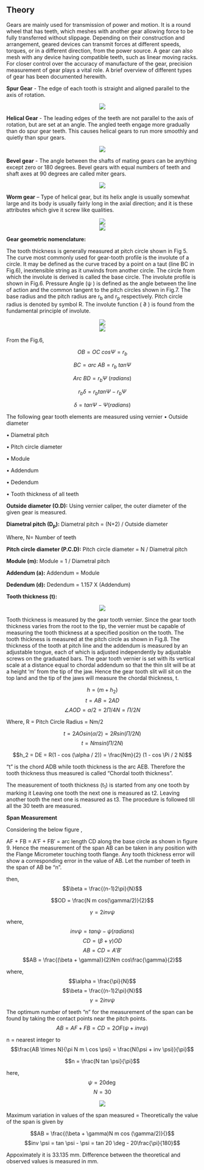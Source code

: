 ## Theory

Gears are mainly used for transmission of power and motion. It is a round wheel that has 
teeth, which meshes with another gear allowing force to be fully transferred without slippage.
Depending on their construction and arrangement, geared devices can transmit forces at 
different speeds, torques, or in a different direction, from the power source. A gear can also
mesh with any device having compatible teeth, such as linear moving racks. For closer
control over the accuracy of manufacture of the gear, precision measurement of gear plays a 
vital role. A brief overview of different types of gear has been documented herewith.

**Spur Gear** - The edge of each tooth is straight and aligned parallel to the axis of rotation. 

<div align="center">
<img src="images/spurgear.png" class="img-fluid">
</div>

**Helical Gear** - The leading edges of the teeth are not parallel to the axis of rotation, but are 
set at an angle. The angled teeth engage more gradually than do spur gear teeth. This causes 
helical gears to run more smoothly and quietly than spur gears. 

<div align="center">
<img src="images/helicalgear.png" class="img-fluid">
</div>

**Bevel gear** - The angle between the shafts of mating gears can be anything except zero or 180 
degrees. Bevel gears with equal numbers of teeth and shaft axes at 90 degrees are called 
miter gears. 

<div align="center">
<img src="images/bevelgear.png" class="img-fluid">
</div>

**Worm gear** – Type of helical gear, but its helix angle is usually somewhat large and its body 
is usually fairly long in the axial direction; and it is these attributes which give it screw like 
qualities. 
				
<div align="center">
<img src="images/wormgear.png" class="img-fluid">
</div>

<div align="center">
<img src="images/gearnomen.png" class="img-fluid">
</div>

**Gear geometric nomenclature:**

The tooth thickness is generally measured at pitch circle shown in Fig 5. The curve most 
commonly used for gear-tooth profile is the involute of a circle. It may be defined as the 
curve traced by a point on a taut (line BC in Fig.6), inextensible string as it unwinds from 
another circle. The circle from which the involute is derived is called the base circle. The 
involute profile is shown in Fig.6. Pressure Angle (ψ ) is defined as the angle between the 
line of action and the common tangent to the pitch circles shown in Fig.7. The base radius 
and the pitch radius are r<sub>b</sub> and r<sub>p</sub> respectively. Pitch circle radius is denoted by symbol R. The 
involute function ( ∂ ) is found from the fundamental principle of involute.
						
<div align="center">
<img src="images/involute.png" class="img-fluid">
</div>

<div align="center">
<img src="images/pinion.png" class="img-fluid">
</div>

From the Fig.6,

$$OB = OC \ cos \Psi = r_b$$

$$BC = arc \ AB = r_b \ tan \Psi$$

$$Arc \ BD = r_b \Psi \ (radians)$$

$$r_b \delta = r_b tan \Psi - r_b \Psi$$

$$\delta = tan \Psi - \Psi (radians)$$


The following gear tooth elements are measured using vernier 
• Outside diameter

• Diametral pitch 

• Pitch circle diameter 

• Module

• Addendum 

• Dedendum 

• Tooth thickness of all teeth

**Outside diameter (O.D):** Using vernier caliper, the outer diameter of the given gear is measured.

**Diametral pitch (D<sub>p</sub>):** Diametral pitch = (N+2) / Outside diameter 

Where, N= Number of teeth

**Pitch circle diameter (P.C.D):** Pitch circle diameter = N / Diametral pitch 

**Module (m):** Module = 1 / Diametral pitch

**Addendum (a):** Addendum = Module 

**Dedendum (d):** Dedendum = 1.157 X (Addendum) 

**Tooth thickness (t):**

<div align="center">
<img src="images/geartooth.png" class="img-fluid">
</div>

Tooth thickness is measured by the gear tooth vernier. Since the gear tooth thickness varies from the 
root to the tip, the vernier must be capable of measuring the tooth thickness at a specified 
position on the tooth. The tooth thickness is measured at the pitch circle as shown in Fig.8. 
The thickness of the tooth at pitch line and the addendum is measured by an adjustable 
tongue, each of which is adjusted independently by adjustable screws on the graduated bars. 
The gear tooth vernier is set with its vertical scale at a distance equal to chordal addendum so 
that the thin slit will be at a height ‘m’ from the tip of the jaw. Hence the gear tooth slit will 
sit on the top land and the tip of the jaws will measure the chordal thickness, t.

$$h = (m + h_2)$$
$$t = AB = 2AD$$
$$\angle AOD = \alpha / 2 = 2 \Pi / 4 N = \Pi / 2N$$

Where, R = Pitch Circle Radius = Nm/2

$$t = 2 AO sin(\alpha / 2) = 2 R sin(\Pi /2 N)$$
$$t = N m sin (\Pi / 2 N)$$

$$h_2 = DE = R(1 - cos (\alpha / 2)) = \frac{Nm}{2} (1 - cos \Pi / 2 N)$$

“t” is the chord ADB while tooth thickness is the arc AEB. Therefore the tooth thickness thus 
measured is called “Chordal tooth thickness”.

The measurement of tooth thickness (t<sub>1</sub>) is started from any one tooth by marking it Leaving one tooth the next one is measured as t2. Leaving another tooth the next one is measured as t3. The procedure is followed till all the 30 teeth are measured.

**Span Measurement**

Considering the below figure ,

AF + FB = A′F + FB′ = arc length CD along the base circle as shown in figure 9.
Hence the measurement of the span AB can be taken in any position with the Flange
Micrometer touching tooth flange. Any tooth thickness error will show a corresponding error
in the value of AB.
Let the number of teeth in the span of AB be “n”.

then,
$$\beta = \frac{(n-1)2\pi}{N}$$

$$OD = \frac{N m cos(\gamma/2)}{2}$$

$$\gamma = 2 inv \psi$$
where,
$$inv \psi = tan \psi -\psi(radians)$$
$$CD = (\beta + \gamma)OD$$
$$AB =CD = A'B'$$
$$AB = \frac{(\beta + \gamma)}{2}Nm cos\frac{\gamma}{2}$$

where,
$$\alpha = \frac{\pi}{N}$$
$$\beta = \frac{(n-1)2\pi}{N}$$
$$\gamma = 2 inv \psi$$

The optimum number of teeth “n” for the measurement of the span can be found by taking
the contact points near the pitch points.
$$AB = AF + FB = CD = 2OF(\psi + inv \psi )$$

n = nearest integer to $$\frac{AB \times N}{\pi N m \ cos \psi} = \frac{N(\psi + inv \psi)}{\pi}$$

$$n = \frac{N tan \psi}{\pi}$$

here, 
$$\psi = 20\deg$$
$$N = 30$$

<div align="center">
<img src="images/gearspan.png" class="img-fluid">
</div>

Maximum variation in values of the span measured =
Theoretically the value of the span is given by

$$AB = \frac{(\beta + \gamma)N m cos (\gamma/2)}{}$$
$$inv \psi = tan \psi - \psi = tan 20 \deg - 20\frac{\pi}{180}$$

Appoximately it is 33.135 mm.
Difference between the theoretical and observed values is measured in mm.










<script id="MathJax-script" async src="https://cdn.jsdelivr.net/npm/mathjax@3/es5/tex-mml-chtml.js"></script>								